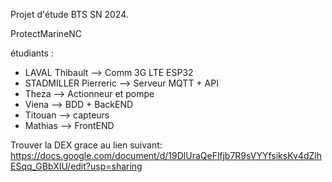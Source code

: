Projet d'étude BTS SN 2024.

ProtectMarineNC

étudiants :
- LAVAL Thibault --> Comm 3G LTE ESP32
- STADMILLER Pierreric --> Serveur MQTT + API
- Theza --> Actionneur et pompe
- Viena --> BDD + BackEND
- Titouan --> capteurs
- Mathias --> FrontEND


Trouver la DEX grace au lien suivant:
https://docs.google.com/document/d/19DlUraQeFlfjb7R9sVYYfsiksKv4dZlhESqq_GBbXIU/edit?usp=sharing
